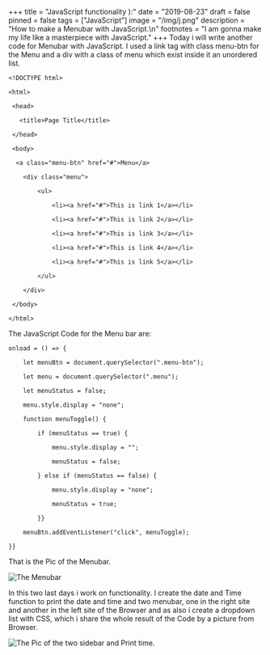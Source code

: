 +++
title = "JavaScript functionality ):"
date = "2019-08-23"
draft = false
pinned = false
tags = ["JavaScript"]
image = "/img/j.png"
description = "How to make a Menubar with JavaScript.\n"
footnotes = "I  am gonna make my life like a masterpiece with JavaScript."
+++
Today i will write another code for Menubar with JavaScript. I used a link tag with class menu-btn for the Menu and a div with a class of menu which exist inside it an unordered list.

`<!DOCTYPE html>`

`<html>`

` <head>`

`   <title>Page Title</title>`

` </head>`

` <body>`

`  <a class="menu-btn" href="#">Menu</a>`

`    <div class="menu">`

`        <ul>`

`            <li><a href="#">This is link 1</a></li>`

`            <li><a href="#">This is link 2</a></li>`

`            <li><a href="#">This is link 3</a></li>`

`            <li><a href="#">This is link 4</a></li>`

`            <li><a href="#">This is link 5</a></li>`

`        </ul>`

`    </div>`

` </body>`

`</html> `

The JavaScript Code for the Menu bar are:

`onload = () => {`

`    let menuBtn = document.querySelector(".menu-btn");`

`    let menu = document.querySelector(".menu");`

`    let menuStatus = false;`

`    menu.style.display = "none";`

`    function menuToggle() {`

`        if (menuStatus == true) {`

`            menu.style.display = "";`

`            menuStatus = false;`

`        } else if (menuStatus == false) {`

`            menu.style.display = "none";`

`            menuStatus = true;`

`        }}`

`    menuBtn.addEventListener("click", menuToggle);`

`}} `

That is the Pic of the Menubar.

![The Menubar](/img/screen-shot-2019-09-02-at-03.10.28.png)

In this two last days i work on functionality.  I create the date and Time function to print the date and time and two menubar, one in the right site and another in the left site of the Browser and as also i create a dropdown list with CSS, which i share the whole result of the Code by a picture from Browser.  

![The Pic of the two sidebar and Print time.](/img/screen-shot-2019-09-02-at-03.19.34.png)
